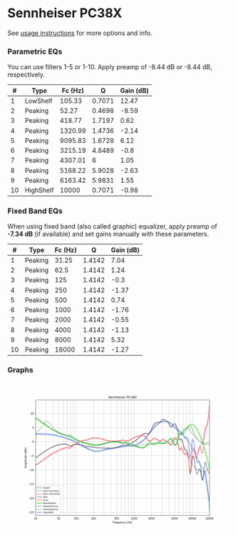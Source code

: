 # Sennheiser PC38X
See [usage instructions](https://github.com/jaakkopasanen/AutoEq#usage) for more options and info.

### Parametric EQs
You can use filters 1-5 or 1-10. Apply preamp of -8.44 dB or -8.44 dB, respectively.

|   # | Type      |   Fc (Hz) |      Q |   Gain (dB) |
|-----|-----------|-----------|--------|-------------|
|   1 | LowShelf  |    105.33 | 0.7071 |       12.47 |
|   2 | Peaking   |     52.27 | 0.4698 |       -8.59 |
|   3 | Peaking   |    418.77 | 1.7197 |        0.62 |
|   4 | Peaking   |   1320.99 | 1.4736 |       -2.14 |
|   5 | Peaking   |   9095.83 | 1.6728 |        6.12 |
|   6 | Peaking   |   3215.19 | 4.8489 |       -0.8  |
|   7 | Peaking   |   4307.01 | 6      |        1.05 |
|   8 | Peaking   |   5168.22 | 5.9028 |       -2.63 |
|   9 | Peaking   |   6163.42 | 5.9831 |        1.55 |
|  10 | HighShelf |  10000    | 0.7071 |       -0.98 |

### Fixed Band EQs
When using fixed band (also called graphic) equalizer, apply preamp of **-7.34 dB** (if available) and set gains manually with these parameters.

|   # | Type    |   Fc (Hz) |      Q |   Gain (dB) |
|-----|---------|-----------|--------|-------------|
|   1 | Peaking |     31.25 | 1.4142 |        7.04 |
|   2 | Peaking |     62.5  | 1.4142 |        1.24 |
|   3 | Peaking |    125    | 1.4142 |       -0.3  |
|   4 | Peaking |    250    | 1.4142 |       -1.37 |
|   5 | Peaking |    500    | 1.4142 |        0.74 |
|   6 | Peaking |   1000    | 1.4142 |       -1.76 |
|   7 | Peaking |   2000    | 1.4142 |       -0.55 |
|   8 | Peaking |   4000    | 1.4142 |       -1.13 |
|   9 | Peaking |   8000    | 1.4142 |        5.32 |
|  10 | Peaking |  16000    | 1.4142 |       -1.27 |

### Graphs
![](./Sennheiser%20PC38X.png)
